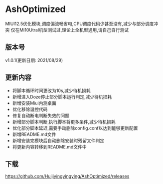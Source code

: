 # AshOptimized

MIUI12.5优化模块,调度偏流畅省电,CPU调度代码少甚至没有,减少与部分调度冲突
仅在Mi10Utral机型测试过,理论上全机型通用,请自己自行测试

## 版本号

v1.0.1(更新日期: 2021/08/29)

## 更新内容
- 将脚本循环时间更改为10s,减少待机损耗
- 新增进入Doze停止部分脚本运行判定,减少待机损耗
- 新增安装Miui内测桌面
- 优化移除温控代码
- 修复自动断电判断失效的问题
- 新增部分脚本判断,执行脚本将更多条件,减少待机损耗
- 优化部分脚本延迟,需要手动删除config.conf以达到能够更新配置
- 新增README.md文件
- 新增安装完模块后自动删除安装时残留文件判定
- 将更新内容转移到README.md文件中

## 下载

https://github.com/Huijiyingyingying/AshOptimized/releases

